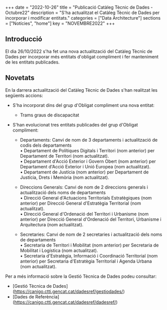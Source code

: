 +++
date        = "2022-10-26"
title       = "Publicació Catàleg Tècnic de Dades - Octubre22"
description = "S'ha actualitzat el Catàleg Tècnic de Dades per incorporar i modificar entitats."
categories  = ["Data Architecture"]
sections    = ["Notícies", "home"]
key = "NOVEMBRE2022"
+++

## Introducció

El dia 26/10/2022 s'ha fet una nova actualització del Catàleg Tècnic de Dades per incorporar més entitats d'obligat compliment i fer manteniment de les entitats publicades.
 
## Novetats

En la darrera actualització del Catàleg Tècnic de Dades s'han realitzat les següents accions:

- S'ha incorporat dins del grup d'Obligat compliment una nova entitat:
  - Trams graus de discapacitat
  
- S'han evolucionat tres entitats publicades del grup d'Obligat compliment:
  - Departaments: Canvi de nom de 3 departaments i actualització de codis dels departaments<br>
• Departament de Polítiques Digitals i Territori (nom anterior) per Departament de Territori (nom actualitzat).<br>
• Departament d'Acció Exterior i Govern Obert (nom anterior) per Departament d'Acció Exterior i Unió Europea (nom actualitzat).<br>
• Departament de Justícia (nom anterior) per Departament de Justícia, Drets i Memòria (nom actualitzat).<br>

  - Direccions Generals: Canvi de nom de 2 direccions generals i actualització dels noms de departaments<br>
• Direcció General d'Actuacions Territorials Estratègiques (nom anterior) per Direcció General d'Estratègia Territorial (nom actualitzat).<br>
• Direcció General d'Ordenació del Territori i Urbanisme (nom anterior)  per Direcció General d'Ordenació del Territori, Urbanisme i Arquitectura (nom actualitzat).<br>

  - Secretaries:  Canvi de nom de 2 secretaries i actualització dels noms de departaments<br>
• Secretaria de Territori i Mobilitat (nom anterior)  per Secretaria de Mobilitat i Logística (nom actualitzat).<br>
• Secretaria d'Estratègia, Informació i Coordinació Territorial (nom anterior)  per Secretaria d'Estratègia Territorial i Agenda Urbana (nom actualitzat).<br>

  
Per a més informació sobre la Gestió Tècnica de Dades podeu consultar:

* [Gestió Tècnica de Dades] (https://canigo.ctti.gencat.cat/dadesref/gestiodades/)
* [Dades de Referència] (https://canigo.ctti.gencat.cat/dadesref/dadesref/)


